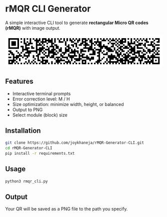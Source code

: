 # rMQR CLI Generator

A simple interactive CLI tool to generate **rectangular Micro QR codes (rMQR)** with image output.

![Example](example.png)

## Features

- Interactive terminal prompts
- Error correction level: M / H
- Size optimization: minimize width, height, or balanced
- Output to PNG
- Select module (block) size

## Installation

```bash
git clone https://github.com/joykhaneja/rMQR-Generator-CLI.git
cd rMQR-Generator-CLI
pip install -r requirements.txt
```

## Usage

```bash
python3 rmqr_cli.py
```

## Output
Your QR will be saved as a PNG file to the path you specify.
